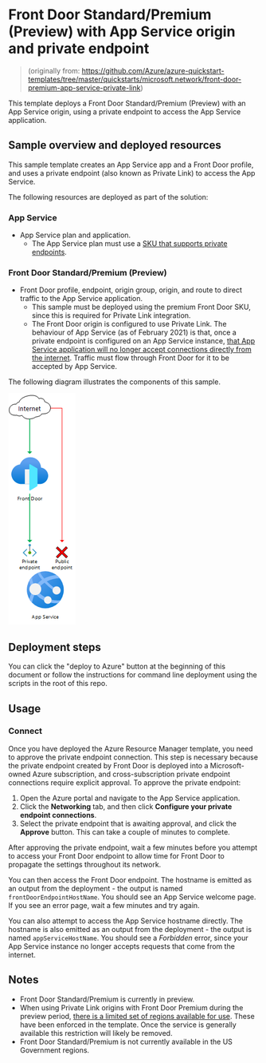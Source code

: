 # Front Door Standard/Premium (Preview) with App Service origin and private endpoint

> (originally from: https://github.com/Azure/azure-quickstart-templates/tree/master/quickstarts/microsoft.network/front-door-premium-app-service-private-link)

This template deploys a Front Door Standard/Premium (Preview) with an App Service origin, using a private endpoint to access the App Service application.

## Sample overview and deployed resources

This sample template creates an App Service app and a Front Door profile, and uses a private endpoint (also known as Private Link) to access the App Service.

The following resources are deployed as part of the solution:

### App Service
- App Service plan and application.
  - The App Service plan must use a [SKU that supports private endpoints](https://docs.microsoft.com/azure/app-service/networking/private-endpoint).

### Front Door Standard/Premium (Preview)
- Front Door profile, endpoint, origin group, origin, and route to direct traffic to the App Service application.
  - This sample must be deployed using the premium Front Door SKU, since this is required for Private Link integration.
  - The Front Door origin is configured to use Private Link. The behaviour of App Service (as of February 2021) is that, once a private endpoint is configured on an App Service instance, [that App Service application will no longer accept connections directly from the internet](https://docs.microsoft.com/azure/app-service/networking/private-endpoint). Traffic must flow through Front Door for it to be accepted by App Service.

The following diagram illustrates the components of this sample.

![Architecture diagram showing traffic inspected by App Service access restrictions.](images/appservice-private-endpoint.png)

## Deployment steps

You can click the "deploy to Azure" button at the beginning of this document or follow the instructions for command line deployment using the scripts in the root of this repo.

## Usage

### Connect

Once you have deployed the Azure Resource Manager template, you need to approve the private endpoint connection. This step is necessary because the private endpoint created by Front Door is deployed into a Microsoft-owned Azure subscription, and cross-subscription private endpoint connections require explicit approval. To approve the private endpoint:
1. Open the Azure portal and navigate to the App Service application.
2. Click the **Networking** tab, and then click **Configure your private endpoint connections**.
3. Select the private endpoint that is awaiting approval, and click the **Approve** button. This can take a couple of minutes to complete.

After approving the private endpoint, wait a few minutes before you attempt to access your Front Door endpoint to allow time for Front Door to propagate the settings throughout its network.

You can then access the Front Door endpoint. The hostname is emitted as an output from the deployment - the output is named `frontDoorEndpointHostName`. You should see an App Service welcome page. If you see an error page, wait a few minutes and try again.

You can also attempt to access the App Service hostname directly. The hostname is also emitted as an output from the deployment - the output is named `appServiceHostName`. You should see a _Forbidden_ error, since your App Service instance no longer accepts requests that come from the internet.

## Notes

- Front Door Standard/Premium is currently in preview.
- When using Private Link origins with Front Door Premium during the preview period, [there is a limited set of regions available for use](https://docs.microsoft.com/en-us/azure/frontdoor/standard-premium/concept-private-link#limitations). These have been enforced in the template. Once the service is generally available this restriction will likely be removed.
- Front Door Standard/Premium is not currently available in the US Government regions.